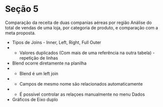 # Seção 5
Comparação da receita de duas companias aéreas por região
Análise do total de vendas de uma loja, por categoria de produto, e comparação com a meta proposta.

- Tipos de Joins - Inner, Left, Right, Full Outer
- - Valores duplicados (Com mais de uma referência na outra tabela) - repetição de linhas
- Blend ocorre diretamente na planilha
- - Blend é um left join
- - Campos de mesmo nome são relacionados automaticamente
- - É possível controlar as relaçoes manualmente no menu Dados
- Gráficos de Eixo duplo